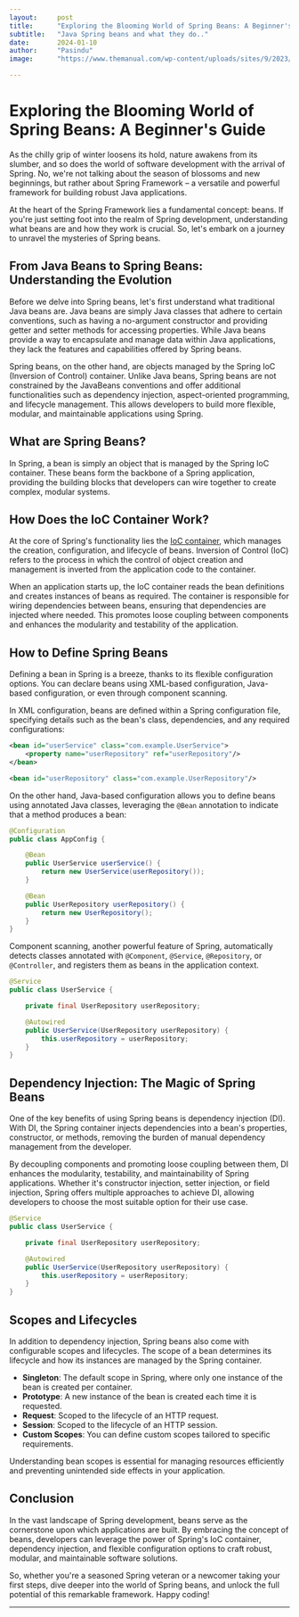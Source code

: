 ```yaml
---
layout:     post
title:      "Exploring the Blooming World of Spring Beans: A Beginner's Guide"
subtitle:   "Java Spring beans and what they do.."
date:       2024-01-10
author:     "Pasindu"
image:      "https://www.themanual.com/wp-content/uploads/sites/9/2023/05/fresh-green-beans.jpg"

---
```


# Exploring the Blooming World of Spring Beans: A Beginner's Guide

As the chilly grip of winter loosens its hold, nature awakens from its slumber, and so does the world of software development with the arrival of Spring. No, we're not talking about the season of blossoms and new beginnings, but rather about Spring Framework – a versatile and powerful framework for building robust Java applications.

At the heart of the Spring Framework lies a fundamental concept: beans. If you're just setting foot into the realm of Spring development, understanding what beans are and how they work is crucial. So, let's embark on a journey to unravel the mysteries of Spring beans.

## From Java Beans to Spring Beans: Understanding the Evolution

Before we delve into Spring beans, let's first understand what traditional Java beans are. Java beans are simply Java classes that adhere to certain conventions, such as having a no-argument constructor and providing getter and setter methods for accessing properties. While Java beans provide a way to encapsulate and manage data within Java applications, they lack the features and capabilities offered by Spring beans.

Spring beans, on the other hand, are objects managed by the Spring IoC (Inversion of Control) container. Unlike Java beans, Spring beans are not constrained by the JavaBeans conventions and offer additional functionalities such as dependency injection, aspect-oriented programming, and lifecycle management. This allows developers to build more flexible, modular, and maintainable applications using Spring.

## What are Spring Beans?

In Spring, a bean is simply an object that is managed by the Spring IoC container. These beans form the backbone of a Spring application, providing the building blocks that developers can wire together to create complex, modular systems.

## How Does the IoC Container Work?

At the core of Spring's functionality lies the [IoC container](/post/2024-03-16-java-spring-ioc/), which manages the creation, configuration, and lifecycle of beans. Inversion of Control (IoC) refers to the process in which the control of object creation and management is inverted from the application code to the container.

When an application starts up, the IoC container reads the bean definitions and creates instances of beans as required. The container is responsible for wiring dependencies between beans, ensuring that dependencies are injected where needed. This promotes loose coupling between components and enhances the modularity and testability of the application.

## How to Define Spring Beans

Defining a bean in Spring is a breeze, thanks to its flexible configuration options. You can declare beans using XML-based configuration, Java-based configuration, or even through component scanning.

In XML configuration, beans are defined within a Spring configuration file, specifying details such as the bean's class, dependencies, and any required configurations:

```xml
<bean id="userService" class="com.example.UserService">
    <property name="userRepository" ref="userRepository"/>
</bean>

<bean id="userRepository" class="com.example.UserRepository"/>
```

On the other hand, Java-based configuration allows you to define beans using annotated Java classes, leveraging the `@Bean` annotation to indicate that a method produces a bean:

```java
@Configuration
public class AppConfig {

    @Bean
    public UserService userService() {
        return new UserService(userRepository());
    }

    @Bean
    public UserRepository userRepository() {
        return new UserRepository();
    }
}
```

Component scanning, another powerful feature of Spring, automatically detects classes annotated with `@Component`, `@Service`, `@Repository`, or `@Controller`, and registers them as beans in the application context.

```java
@Service
public class UserService {

    private final UserRepository userRepository;

    @Autowired
    public UserService(UserRepository userRepository) {
        this.userRepository = userRepository;
    }
}
```

## Dependency Injection: The Magic of Spring Beans

One of the key benefits of using Spring beans is dependency injection (DI). With DI, the Spring container injects dependencies into a bean's properties, constructor, or methods, removing the burden of manual dependency management from the developer.

By decoupling components and promoting loose coupling between them, DI enhances the modularity, testability, and maintainability of Spring applications. Whether it's constructor injection, setter injection, or field injection, Spring offers multiple approaches to achieve DI, allowing developers to choose the most suitable option for their use case.

```java
@Service
public class UserService {

    private final UserRepository userRepository;

    @Autowired
    public UserService(UserRepository userRepository) {
        this.userRepository = userRepository;
    }
}
```

## Scopes and Lifecycles

In addition to dependency injection, Spring beans also come with configurable scopes and lifecycles. The scope of a bean determines its lifecycle and how its instances are managed by the Spring container.

- **Singleton**: The default scope in Spring, where only one instance of the bean is created per container.
- **Prototype**: A new instance of the bean is created each time it is requested.
- **Request**: Scoped to the lifecycle of an HTTP request.
- **Session**: Scoped to the lifecycle of an HTTP session.
- **Custom Scopes**: You can define custom scopes tailored to specific requirements.

Understanding bean scopes is essential for managing resources efficiently and preventing unintended side effects in your application.

## Conclusion

In the vast landscape of Spring development, beans serve as the cornerstone upon which applications are built. By embracing the concept of beans, developers can leverage the power of Spring's IoC container, dependency injection, and flexible configuration options to craft robust, modular, and maintainable software solutions.

So, whether you're a seasoned Spring veteran or a newcomer taking your first steps, dive deeper into the world of Spring beans, and unlock the full potential of this remarkable framework. Happy coding!

--- 
